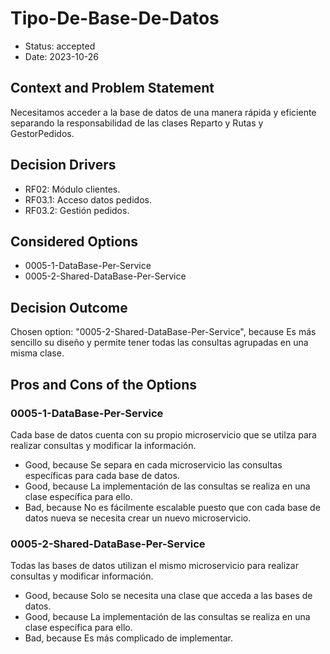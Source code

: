 # Tipo-De-Base-De-Datos

* Status: accepted
* Date: 2023-10-26

## Context and Problem Statement

Necesitamos acceder a la base de datos de una manera rápida y eficiente separando la responsabilidad de las clases Reparto y Rutas y GestorPedidos.

## Decision Drivers

* RF02: Módulo clientes.
* RF03.1: Acceso datos pedidos.
* RF03.2: Gestión pedidos.

## Considered Options

* 0005-1-DataBase-Per-Service
* 0005-2-Shared-DataBase-Per-Service

## Decision Outcome

Chosen option: "0005-2-Shared-DataBase-Per-Service", because Es más sencillo su diseño y permite tener todas las consultas agrupadas en una misma clase.

## Pros and Cons of the Options

### 0005-1-DataBase-Per-Service

Cada base de datos cuenta con su propio microservicio que se utilza para realizar consultas y modificar la información.

* Good, because Se separa en cada microservicio las consultas específicas para cada base de datos.
* Good, because La implementación de las consultas se realiza en una clase específica para ello.
* Bad, because No es fácilmente escalable puesto que con cada base de datos nueva se necesita crear un nuevo microservicio.

### 0005-2-Shared-DataBase-Per-Service

Todas las bases de datos utilizan el mismo microservicio para realizar consultas y modificar información.

* Good, because Solo se necesita una clase que acceda a las bases de datos.
* Good, because La implementación de las consultas se realiza en una clase específica para ello.
* Bad, because Es más complicado de implementar.
